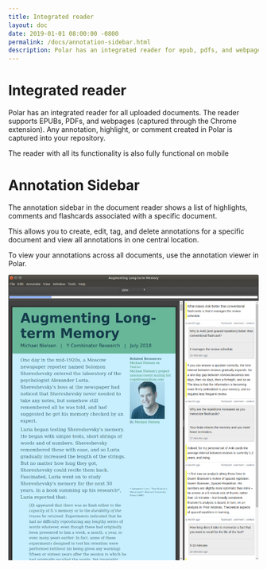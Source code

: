 ```yaml
---
title: Integrated reader
layout: doc
date: 2019-01-01 08:00:00 -0800
permalink: /docs/annotation-sidebar.html
description: Polar has an integrated reader for epub, pdfs, and webpages. The annotation sidebar in Polar shows a list of highlights, comments and flashcards associated with a specific document. 
---
```


# Integrated reader

Polar has an integrated reader for all uploaded documents. The reader supports EPUBs, PDFs, and webpages (captured through the Chrome extension). Any annotation, highlight, or comment created in Polar is captured into your repository.

The reader with all its functionality is also fully functional on mobile

# Annotation Sidebar

The annotation sidebar in the document reader shows a list of highlights, comments and
flashcards associated with a specific document.

This allows you to create, edit, tag, and delete annotations for a specific document
and view all annotations in one central location.

To view your annotations across all documents, use the annotation viewer in Polar.

<p class="text-center"><img class="img-fluid img-shadow" src="../assets/screenshots/annotation-sidebar.png"></p>
